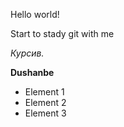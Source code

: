 Hello world!

Start to stady git with me

_Курсив._

**Dushanbe**

- Element 1
- Element 2
- Element 3
